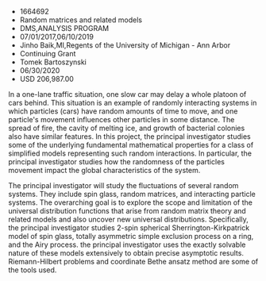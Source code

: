 
* 1664692
* Random matrices and related models
* DMS,ANALYSIS PROGRAM
* 07/01/2017,06/10/2019
* Jinho Baik,MI,Regents of the University of Michigan - Ann Arbor
* Continuing Grant
* Tomek Bartoszynski
* 06/30/2020
* USD 206,987.00

In a one-lane traffic situation, one slow car may delay a whole platoon of cars
behind. This situation is an example of randomly interacting systems in which
particles (cars) have random amounts of time to move, and one particle's
movement influences other particles in some distance. The spread of fire, the
cavity of melting ice, and growth of bacterial colonies also have similar
features. In this project, the principal investigator studies some of the
underlying fundamental mathematical properties for a class of simplified models
representing such random interactions. In particular, the principal investigator
studies how the randomness of the particles movement impact the global
characteristics of the system.

The principal investigator will study the fluctuations of several random
systems. They include spin glass, random matrices, and interacting particle
systems. The overarching goal is to explore the scope and limitation of the
universal distribution functions that arise from random matrix theory and
related models and also uncover new universal distributions. Specifically, the
principal investigator studies 2-spin spherical Sherrington-Kirkpatrick model of
spin glass, totally asymmetric simple exclusion process on a ring, and the Airy
process. the principal investigator uses the exactly solvable nature of these
models extensively to obtain precise asymptotic results. Riemann-Hilbert
problems and coordinate Bethe ansatz method are some of the tools used.
